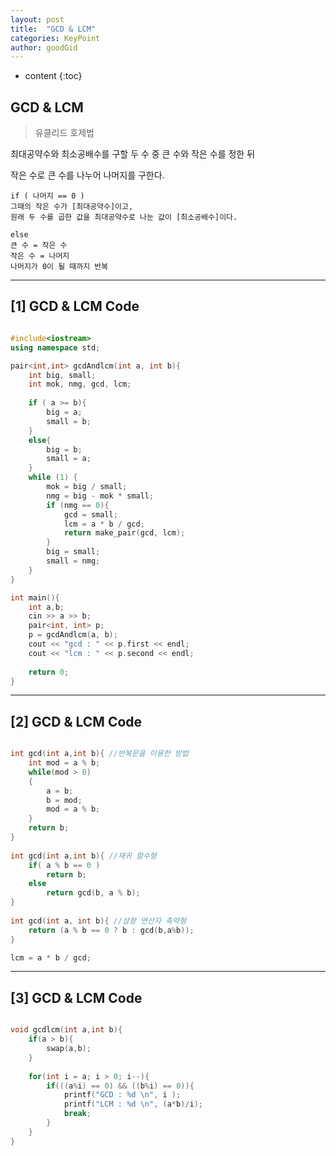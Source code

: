 ```yaml
---
layout: post
title:  "GCD & LCM"
categories: KeyPoint
author: goodGid
---
```

* content
{:toc}


## GCD & LCM

> 유클리드 호제법

최대공약수와 최소공배수를 구할 두 수 중 큰 수와 작은 수를 정한 뒤

작은 수로 큰 수를 나누어 나머지를 구한다.

```
if ( 나머지 == 0 )
그때의 작은 수가 [최대공약수]이고,
원래 두 수를 곱한 값을 최대공약수로 나눈 값이 [최소공배수]이다.
```

```
else 
큰 수 = 작은 수
작은 수 = 나머지
나머지가 0이 될 때까지 반복
```












---

## [1] GCD & LCM Code

``` cpp

#include<iostream>
using namespace std;

pair<int,int> gcdAndlcm(int a, int b){
    int big, small;
    int mok, nmg, gcd, lcm;
    
    if ( a >= b){
        big = a;
        small = b;
    }
    else{
        big = b;
        small = a;
    }
    while (1) {
        mok = big / small;
        nmg = big - mok * small;
        if (nmg == 0){
            gcd = small;
            lcm = a * b / gcd;
            return make_pair(gcd, lcm);
        }
        big = small;
        small = nmg;
    }
}

int main(){
    int a,b;
    cin >> a >> b;
    pair<int, int> p;
    p = gcdAndlcm(a, b);
    cout << "gcd : " << p.first << endl;
    cout << "lcm : " << p.second << endl;
    
    return 0;
}


```


---


## [2] GCD & LCM Code
 
``` cpp

int gcd(int a,int b){ //반복문을 이용한 방법
    int mod = a % b;
    while(mod > 0)
    {
        a = b;
        b = mod;
        mod = a % b;
    }
    return b;
}
 
int gcd(int a,int b){ //재귀 함수형
    if( a % b == 0 )
        return b;
    else
        return gcd(b, a % b);
}
 
int gcd(int a, int b){ //삼항 연산자 축약형 
    return (a % b == 0 ? b : gcd(b,a%b));
}

lcm = a * b / gcd;

```

---

## [3] GCD & LCM Code
 
``` cpp

void gcdlcm(int a,int b){
    if(a > b){
        swap(a,b);
    }
    
    for(int i = a; i > 0; i--){
        if(((a%i) == 0) && ((b%i) == 0)){
            printf("GCD : %d \n", i );
            printf("LCM : %d \n", (a*b)/i);
            break;
        }
    }
}

```





